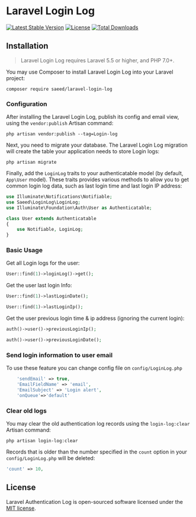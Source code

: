 # Laravel Login Log
[![Latest Stable Version](https://poser.pugx.org/saeed/laravel-login-log/v/stable)](https://packagist.org/packages/saeed/laravel-login-log)
[![License](https://poser.pugx.org/saeed/laravel-login-log/license)](https://packagist.org/packages/saeed/laravel-login-log)
[![Total Downloads](https://poser.pugx.org/saeed/laravel-login-log/downloads)](https://packagist.org/packages/saeed/laravel-login-log)



## Installation

> Laravel Login Log requires Laravel 5.5 or higher, and PHP 7.0+.

You may use Composer to install Laravel Login Log into your Laravel project:

    composer require saeed/laravel-login-log

### Configuration

After installing the Laravel Login Log, publish its config and email view, using the `vendor:publish` Artisan command:

    php artisan vendor:publish --tag=Login-log

Next, you need to migrate your database. The Laravel Login Log migration will create the table your application needs to store Login logs:

    php artisan migrate

Finally, add the `LoginLog` traits to your authenticatable model (by default, `App\User` model). These traits provides various methods to allow you to get common login log data, such as last login time and last login IP address:

```php
use Illuminate\Notifications\Notifiable;
use Saeed\LoginLog\LoginLog;
use Illuminate\Foundation\Auth\User as Authenticatable;

class User extends Authenticatable
{
    use Notifiable, LoginLog;
}
```

### Basic Usage

Get all Login logs for the user:

```php
User::find(1)->loginLog()->get();
```

Get the user last login Info:

```php
User::find(1)->lastLoginDate();

User::find(1)->lastLoginIp();
```

Get the user previous login time & ip address (ignoring the current login):

```php
auth()->user()->previousLoginIp();

auth()->user()->previousLoginDate();
```

### Send login information to user email

To use these feature you can change config file on
``config/LoginLog.php``

```php
    'sendEmail' => true,
    'EmailFieldName' => 'email',
    'EmailSubject' => 'Login alert',
    'onQueue'=>'default'
```


### Clear old logs

You may clear the old authentication log records using the `login-log:clear` Artisan command:

    php artisan login-log:clear

Records that is older than the number  specified in the `count` option in your `config/LoginLog.php` will be deleted:

```php
'count' => 10,
```



## License

Laravel Authentication Log is open-sourced software licensed under the [MIT license](http://opensource.org/licenses/MIT).
